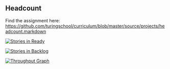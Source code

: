 ## Headcount

Find the assignment here: https://github.com/turingschool/curriculum/blob/master/source/projects/headcount.markdown

[![Stories in Ready](https://badge.waffle.io/jasonpilz/Headcount.svg?label=ready&title=Ready)](http://waffle.io/jasonpilz/Headcount)

[![Stories in Backlog](https://badge.waffle.io/jasonpilz/Headcount.svg?label=backlog&title=Backlog)](http://waffle.io/jasonpilz/Headcount)

[![Throughput Graph](https://graphs.waffle.io/jasonpilz/Headcount/throughput.svg)](https://waffle.io/jasonpilz/Headcount/metrics)

